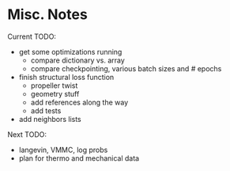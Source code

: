 # Misc. Notes

Current TODO:
- get some optimizations running
  - compare dictionary vs. array
  - compare checkpointing, various batch sizes and # epochs
- finish structural loss function
  - propeller twist
  - geometry stuff
  - add references along the way
  - add tests
- add neighbors lists


Next TODO:
- langevin, VMMC, log probs
- plan for thermo and mechanical data
